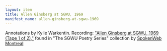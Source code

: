 ```yaml
---
layout: item
title: Allen Ginsberg at SGWU, 1969
manifest_name: allen-ginsberg-at-sgwu-1969
---
```

Annotations by Kylie Warkentin.
Recording: ["Allen Ginsberg at SGWU, 1969
(Tape 1 of 2),"](https://montreal.spokenweb.ca/sgw-poetry-readings/allen-ginsberg-at-sgwu-1969/#1) found in "The SGWU Poetry Series" collection by [SpokenWeb Montreal](https://montreal.spokenweb.ca/sgw-poetry-readings/)
